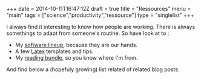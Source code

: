 +++
date = 2014-10-11T16:47:12Z
draft = true
title = "Ressources"
menu = "main"
tags = ["science","productivity","ressource"]
type = "singlelist"
+++

I always find it interesting to know how people are working. There is always somethings to adapt from someone's routine. So have look at to :

- My [software lineup](../ressources/software), because they are our hands.
- A few [Latex](../ressources/latex) templates and tips.
- My [reading bundle](../ressources/readings), so you know where I'm from.

And find below a (hopefuly growing) list related of related blog posts:
